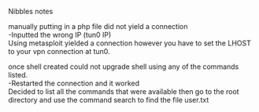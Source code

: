    

Nibbles notes

manually putting in a php file did not yield a connection  
-Inputted the wrong IP (tun0 IP)  
Using metasploit yielded a connection however you have to set the LHOST to your vpn connection at tun0.

once shell created could not upgrade shell using any of the commands listed.  
-Restarted the connection and it worked  
Decided to list all the commands that were available then go to the root directory and use the command search to find the file user.txt